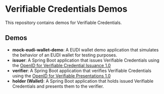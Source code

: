 # Verifiable Credentials Demos

This repository contains demos for Verifiable Credentials.

## Demos

- **mock-eudi-wallet-demo**: A EUDI wallet demo application that simulates the behavior of an EUDI wallet for testing purposes.
- **issuer**: A Spring Boot application that issues Verifiable Credentials using the [OpenID for Verifiable Credential Issuance 1.0](https://openid.net/specs/openid-4-verifiable-credential-issuance-1_0.html)
- **verifier**: A Spring Boot application that verifies Verifiable Credentials using the [OpenID for Verifiable Presentations 1.0](https://openid.net/specs/openid-4-verifiable-presentations-1_0-final.html#name-same-device-flow)
- **holder (Wallet)**: A Spring Boot application that holds issued Verifiable Credentials and presents them to the verifier.
